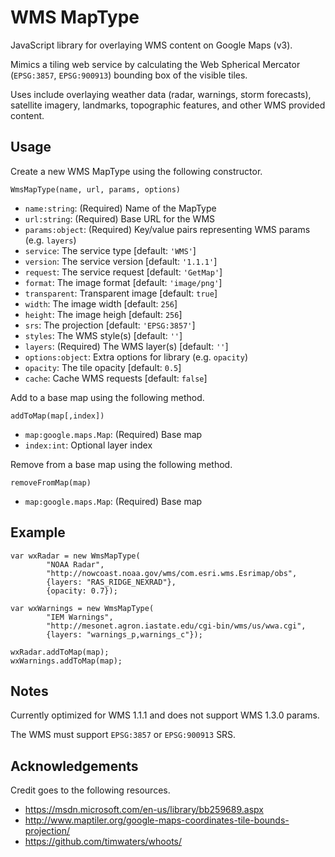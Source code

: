 # WMS MapType

JavaScript library for overlaying WMS content on Google Maps (v3).

Mimics a tiling web service by calculating the Web Spherical Mercator (`EPSG:3857`, `EPSG:900913`) bounding box of the visible tiles.

Uses include overlaying weather data (radar, warnings, storm forecasts), satellite imagery, landmarks, topographic features, and other WMS provided content.

## Usage

Create a new WMS MapType using the following constructor.

    WmsMapType(name, url, params, options)

* `name:string`: (Required) Name of the MapType
* `url:string`: (Required) Base URL for the WMS
* `params:object`: (Required) Key/value pairs representing WMS params (e.g. `layers`)
 * `service`: The service type [default: `'WMS'`]
 * `version`: The service version [default: `'1.1.1'`]
 * `request`: The service request [default: `'GetMap'`]
 * `format`: The image format [default: `'image/png'`]
 * `transparent`: Transparent image [default: `true`]
 * `width`: The image width [default: `256`]
 * `height`: The image heigh [default: `256`]
 * `srs`: The projection [default: `'EPSG:3857'`]
 * `styles`: The WMS style(s) [default: `''`]
 * `layers`: (Required) The WMS layer(s) [default: `''`]
* `options:object`: Extra options for library (e.g. `opacity`)
 * `opacity`: The tile opacity [default: `0.5`]
 * `cache`: Cache WMS requests [default: `false`]

Add to a base map using the following method.

    addToMap(map[,index])

* `map:google.maps.Map`: (Required) Base map
* `index:int`: Optional layer index

Remove from a base map using the following method.

    removeFromMap(map)

* `map:google.maps.Map`: (Required) Base map

## Example

    var wxRadar = new WmsMapType(
            "NOAA Radar",
            "http://nowcoast.noaa.gov/wms/com.esri.wms.Esrimap/obs",
            {layers: "RAS_RIDGE_NEXRAD"},
            {opacity: 0.7});

    var wxWarnings = new WmsMapType(
            "IEM Warnings",
            "http://mesonet.agron.iastate.edu/cgi-bin/wms/us/wwa.cgi",
            {layers: "warnings_p,warnings_c"});

    wxRadar.addToMap(map);
    wxWarnings.addToMap(map);

## Notes

Currently optimized for WMS 1.1.1 and does not support WMS 1.3.0 params.

The WMS must support `EPSG:3857` or `EPSG:900913` SRS. 

## Acknowledgements

Credit goes to the following resources.

* https://msdn.microsoft.com/en-us/library/bb259689.aspx
* http://www.maptiler.org/google-maps-coordinates-tile-bounds-projection/
* https://github.com/timwaters/whoots/

